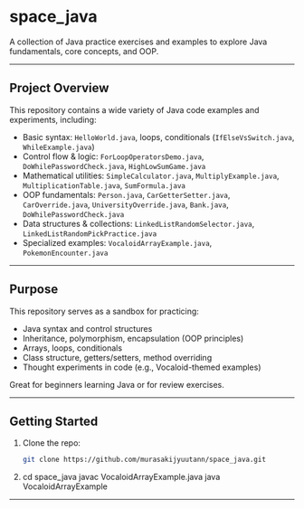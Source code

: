 # space_java

A collection of Java practice exercises and examples to explore Java fundamentals, core concepts, and OOP.

---

##  Project Overview

This repository contains a wide variety of Java code examples and experiments, including:

- Basic syntax: `HelloWorld.java`, loops, conditionals (`IfElseVsSwitch.java`, `WhileExample.java`)
- Control flow & logic: `ForLoopOperatorsDemo.java`, `DoWhilePasswordCheck.java`, `HighLowSumGame.java`
- Mathematical utilities: `SimpleCalculator.java`, `MultiplyExample.java`, `MultiplicationTable.java`, `SumFormula.java`
- OOP fundamentals: `Person.java`, `CarGetterSetter.java`, `CarOverride.java`, `UniversityOverride.java`, `Bank.java`, `DoWhilePasswordCheck.java`
- Data structures & collections: `LinkedListRandomSelector.java`, `LinkedListRandomPickPractice.java`
- Specialized examples: `VocaloidArrayExample.java`, `PokemonEncounter.java`

---

##  Purpose

This repository serves as a sandbox for practicing:

- Java syntax and control structures
- Inheritance, polymorphism, encapsulation (OOP principles)
- Arrays, loops, conditionals
- Class structure, getters/setters, method overriding
- Thought experiments in code (e.g., Vocaloid-themed examples)

Great for beginners learning Java or for review exercises.

---

##  Getting Started

1. Clone the repo:

   ```bash
   git clone https://github.com/murasakijyuutann/space_java.git


2. cd space_java
  javac VocaloidArrayExample.java
java VocaloidArrayExample

---






   
